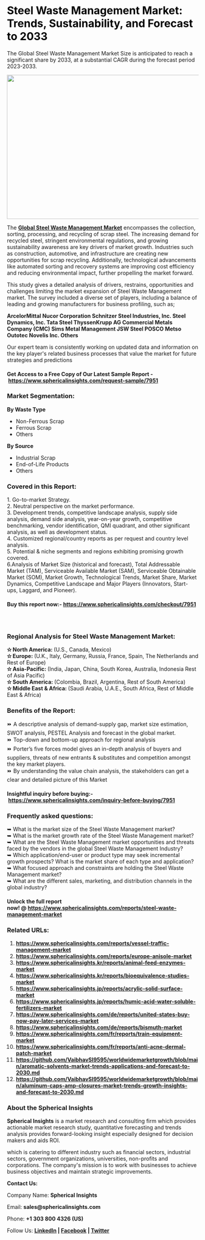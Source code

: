 <h1><span style="color: #000000;">Steel Waste Management Market: Trends, Sustainability, and Forecast to 2033</span></h1>
<div class="content-body__description">The Global Steel Waste Management Market Size is anticipated to reach a significant share by 2033, at a substantial CAGR during the forecast period 2023-2033.</div>
<div class="content-body__detail">
<section id="section_0" class="entry fr-view">
<p><strong><img src="https://www.sphericalinsights.com/images/rd/global-steel-waste-management-market.png" alt="" width="650" height="379" /></strong></p>
<p>The&nbsp;<a href="https://www.sphericalinsights.com/reports/steel-waste-management-market" target="_blank" rel="noopener"><strong>Global Steel Waste Management Market</strong></a>&nbsp;encompasses the collection, sorting, processing, and recycling of scrap steel. The increasing demand for recycled steel, stringent environmental regulations, and growing sustainability awareness are key drivers of market growth. Industries such as construction, automotive, and infrastructure are creating new opportunities for scrap recycling. Additionally, technological advancements like automated sorting and recovery systems are improving cost efficiency and reducing environmental impact, further propelling the market forward.</p>
<p>This study gives a detailed analysis of drivers, restrains, opportunities and challenges limiting the market expansion of Steel Waste Management market. The survey included a diverse set of players, including a balance of leading and growing manufacturers for business profiling, such as;</p>
<p><strong>ArcelorMittal Nucor Corporation Schnitzer Steel Industries, Inc. Steel Dynamics, Inc. Tata Steel ThyssenKrupp AG Commercial Metals Company (CMC) Sims Metal Management JSW Steel POSCO Metso Outotec Novelis Inc. Others</strong></p>
<p>Our expert team is consistently working on updated data and information on the key player's related business processes that value the market for future strategies and predictions</p>
<h4><strong>Get Access to a Free Copy of Our Latest Sample Report -&nbsp;<a href="https://www.sphericalinsights.com/request-sample/7951" target="_blank" rel="noopener">https://www.sphericalinsights.com/request-sample/7951</a></strong></h4>
<h3><strong>Market Segmentation:</strong></h3>
<p><strong>By Waste Type</strong></p>
<ul>
<li>Non-Ferrous Scrap</li>
<li>Ferrous Scrap</li>
<li>Others</li>
</ul>
<p><strong>By</strong><strong>&nbsp;Source</strong></p>
<ul>
<li>Industrial Scrap</li>
<li>End-of-Life Products</li>
<li>Others</li>
</ul>
<h3>Covered in this Report:</h3>
<p>1. Go-to-market Strategy.<br />2. Neutral perspective on the market performance.<br />3. Development trends, competitive landscape analysis, supply side analysis, demand side analysis, year-on-year growth, competitive benchmarking, vendor identification, QMI quadrant, and other significant analysis, as well as development status.<br />4. Customized regional/country reports as per request and country level analysis.<br />5. Potential &amp; niche segments and regions exhibiting promising growth covered.<br />6.Analysis of Market Size (historical and forecast), Total Addressable Market (TAM), Serviceable Available Market (SAM), Serviceable Obtainable Market (SOM), Market Growth, Technological Trends, Market Share, Market Dynamics, Competitive Landscape and Major Players (Innovators, Start-ups, Laggard, and Pioneer).</p>
<h4>Buy this report now:-&nbsp;<a href="https://www.sphericalinsights.com/checkout/7951" target="_blank" rel="noopener">https://www.sphericalinsights.com/checkout/7951</a></h4>
<h3>&nbsp;</h3>
<h3><strong>Regional Analysis for Steel Waste Management Market:</strong></h3>
<p><strong>✫ North America:&nbsp;</strong>(U.S., Canada, Mexico)<br /><strong>✫ Europe:&nbsp;</strong>(U.K., Italy, Germany, Russia, France, Spain, The Netherlands and Rest of Europe)<br /><strong>✫ Asia-Pacific:&nbsp;</strong>(India, Japan, China, South Korea, Australia, Indonesia Rest of Asia Pacific)<br /><strong>✫ South America:&nbsp;</strong>(Colombia, Brazil, Argentina, Rest of South America)<br /><strong>✫ Middle East &amp; Africa:&nbsp;</strong>(Saudi Arabia, U.A.E., South Africa, Rest of Middle East &amp; Africa)</p>
<h3>Benefits of the Report:</h3>
<p>⏩ A descriptive analysis of demand-supply gap, market size estimation, SWOT analysis, PESTEL Analysis and forecast in the global market.<br />⏩ Top-down and bottom-up approach for regional analysis<br />⏩ Porter&rsquo;s five forces model gives an in-depth analysis of buyers and suppliers, threats of new entrants &amp; substitutes and competition amongst the key market players.<br />⏩ By understanding the value chain analysis, the stakeholders can get a clear and detailed picture of this Market</p>
<h4>Insightful inquiry before buying:-&nbsp;<a href="https://www.sphericalinsights.com/inquiry-before-buying/7951" target="_blank" rel="noopener">https://www.sphericalinsights.com/inquiry-before-buying/7951</a></h4>
<h3>Frequently asked questions:</h3>
<p>➥ What is the market size of the Steel Waste Management market?<br />➥ What is the market growth rate of the Steel Waste Management market?<br />➥ What are the Steel Waste Management market opportunities and threats faced by the vendors in the global Steel Waste Management Industry?<br />➥ Which application/end-user or product type may seek incremental growth prospects? What is the market share of each type and application?<br />➥ What focused approach and constraints are holding the Steel Waste Management market?<br />➥ What are the different sales, marketing, and distribution channels in the global industry?</p>
<h4>Unlock the full report now!&nbsp;@&nbsp;<a href="https://www.sphericalinsights.com/reports/steel-waste-management-market" target="_blank" rel="noopener">https://www.sphericalinsights.com/reports/steel-waste-management-market</a></h4>
<h3><strong>Related URLs:</strong></h3>
<ol>
<li><strong><a href="https://www.sphericalinsights.com/reports/vessel-traffic-management-market">https://www.sphericalinsights.com/reports/vessel-traffic-management-market</a></strong></li>
<li><strong><a href="https://www.sphericalinsights.com/reports/europe-anisole-market">https://www.sphericalinsights.com/reports/europe-anisole-market</a></strong></li>
<li><strong><a href="https://www.sphericalinsights.kr/reports/animal-feed-enzymes-market">https://www.sphericalinsights.kr/reports/animal-feed-enzymes-market</a></strong></li>
<li><strong><a href="https://www.sphericalinsights.kr/reports/bioequivalence-studies-market">https://www.sphericalinsights.kr/reports/bioequivalence-studies-market</a></strong></li>
<li><strong><a href="https://www.sphericalinsights.jp/reports/acrylic-solid-surface-market">https://www.sphericalinsights.jp/reports/acrylic-solid-surface-market</a></strong></li>
<li><strong><a href="https://www.sphericalinsights.jp/reports/humic-acid-water-soluble-fertilizers-market">https://www.sphericalinsights.jp/reports/humic-acid-water-soluble-fertilizers-market</a></strong></li>
<li><strong><a href="https://www.sphericalinsights.com/de/reports/united-states-buy-now-pay-later-services-market">https://www.sphericalinsights.com/de/reports/united-states-buy-now-pay-later-services-market</a></strong></li>
<li><strong><a href="https://www.sphericalinsights.com/de/reports/bismuth-market">https://www.sphericalinsights.com/de/reports/bismuth-market</a></strong></li>
<li><strong><a href="https://www.sphericalinsights.com/fr/reports/train-equipment-market">https://www.sphericalinsights.com/fr/reports/train-equipment-market</a></strong></li>
<li><strong><a href="https://www.sphericalinsights.com/fr/reports/anti-acne-dermal-patch-market">https://www.sphericalinsights.com/fr/reports/anti-acne-dermal-patch-market</a></strong></li>
<li><strong><a href="https://github.com/VaibhavSI9595/worldwidemarketgrowth/blob/main/aromatic-solvents-market-trends-applications-and-forecast-to-2030.md">https://github.com/VaibhavSI9595/worldwidemarketgrowth/blob/main/aromatic-solvents-market-trends-applications-and-forecast-to-2030.md</a></strong></li>
<li><strong><a href="https://github.com/VaibhavSI9595/worldwidemarketgrowth/blob/main/aluminum-caps-amp-closures-market-trends-growth-insights-and-forecast-to-2030.md">https://github.com/VaibhavSI9595/worldwidemarketgrowth/blob/main/aluminum-caps-amp-closures-market-trends-growth-insights-and-forecast-to-2030.md</a>&nbsp;</strong></li>
</ol>
<h3><strong>About the Spherical Insights</strong></h3>
<p><strong>Spherical Insights</strong>&nbsp;is a market research and consulting firm which provides actionable market research study, quantitative forecasting and trends analysis provides forward-looking insight especially designed for decision makers and aids ROI.</p>
<p>which is catering to different industry such as financial sectors, industrial sectors, government organizations, universities, non-profits and corporations. The company's mission is to work with businesses to achieve business objectives and maintain strategic improvements.</p>
<p><strong>Contact Us:</strong></p>
<p>Company Name:&nbsp;<strong>Spherical Insights</strong></p>
<p>Email:&nbsp;<strong>sales@sphericalinsights.com</strong></p>
<p>Phone:&nbsp;<strong>+1 303 800 4326 (US)</strong></p>
<p>Follow Us:&nbsp;<strong><a href="https://www.linkedin.com/company/spherical-insight/"><u>LinkedIn</u></a>&nbsp;|&nbsp;<a href="https://www.facebook.com/sphericalinsights22"><u>Facebook</u></a>&nbsp;|&nbsp;<a href="https://twitter.com/SInsights_US"><u>Twitter</u></a></strong></p>
</section>
</div>
